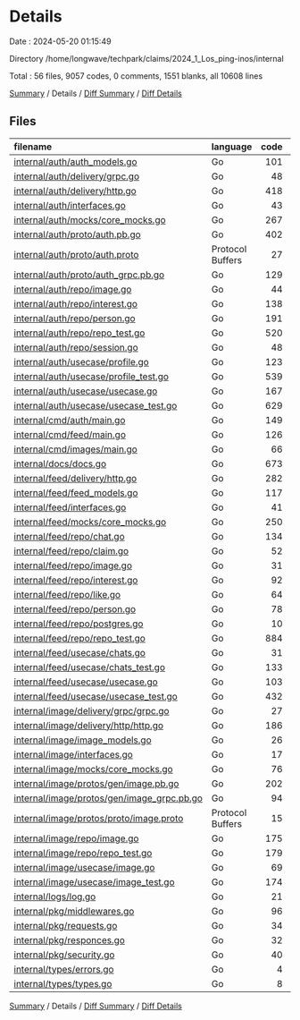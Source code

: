 # Details

Date : 2024-05-20 01:15:49

Directory /home/longwave/techpark/claims/2024_1_Los_ping-inos/internal

Total : 56 files,  9057 codes, 0 comments, 1551 blanks, all 10608 lines

[Summary](results.md) / Details / [Diff Summary](diff.md) / [Diff Details](diff-details.md)

## Files
| filename | language | code | comment | blank | total |
| :--- | :--- | ---: | ---: | ---: | ---: |
| [internal/auth/auth_models.go](/internal/auth/auth_models.go) | Go | 101 | 0 | 16 | 117 |
| [internal/auth/delivery/grpc.go](/internal/auth/delivery/grpc.go) | Go | 48 | 0 | 7 | 55 |
| [internal/auth/delivery/http.go](/internal/auth/delivery/http.go) | Go | 418 | 0 | 54 | 472 |
| [internal/auth/interfaces.go](/internal/auth/interfaces.go) | Go | 43 | 0 | 7 | 50 |
| [internal/auth/mocks/core_mocks.go](/internal/auth/mocks/core_mocks.go) | Go | 267 | 0 | 48 | 315 |
| [internal/auth/proto/auth.pb.go](/internal/auth/proto/auth.pb.go) | Go | 402 | 0 | 55 | 457 |
| [internal/auth/proto/auth.proto](/internal/auth/proto/auth.proto) | Protocol Buffers | 27 | 0 | 8 | 35 |
| [internal/auth/proto/auth_grpc.pb.go](/internal/auth/proto/auth_grpc.pb.go) | Go | 129 | 0 | 18 | 147 |
| [internal/auth/repo/image.go](/internal/auth/repo/image.go) | Go | 44 | 0 | 11 | 55 |
| [internal/auth/repo/interest.go](/internal/auth/repo/interest.go) | Go | 138 | 0 | 27 | 165 |
| [internal/auth/repo/person.go](/internal/auth/repo/person.go) | Go | 191 | 0 | 35 | 226 |
| [internal/auth/repo/repo_test.go](/internal/auth/repo/repo_test.go) | Go | 520 | 0 | 135 | 655 |
| [internal/auth/repo/session.go](/internal/auth/repo/session.go) | Go | 48 | 0 | 10 | 58 |
| [internal/auth/usecase/profile.go](/internal/auth/usecase/profile.go) | Go | 123 | 0 | 24 | 147 |
| [internal/auth/usecase/profile_test.go](/internal/auth/usecase/profile_test.go) | Go | 539 | 0 | 58 | 597 |
| [internal/auth/usecase/usecase.go](/internal/auth/usecase/usecase.go) | Go | 167 | 0 | 32 | 199 |
| [internal/auth/usecase/usecase_test.go](/internal/auth/usecase/usecase_test.go) | Go | 629 | 0 | 89 | 718 |
| [internal/cmd/auth/main.go](/internal/cmd/auth/main.go) | Go | 149 | 0 | 34 | 183 |
| [internal/cmd/feed/main.go](/internal/cmd/feed/main.go) | Go | 126 | 0 | 33 | 159 |
| [internal/cmd/images/main.go](/internal/cmd/images/main.go) | Go | 66 | 0 | 12 | 78 |
| [internal/docs/docs.go](/internal/docs/docs.go) | Go | 673 | 0 | 5 | 678 |
| [internal/feed/delivery/http.go](/internal/feed/delivery/http.go) | Go | 282 | 0 | 39 | 321 |
| [internal/feed/feed_models.go](/internal/feed/feed_models.go) | Go | 117 | 0 | 14 | 131 |
| [internal/feed/interfaces.go](/internal/feed/interfaces.go) | Go | 41 | 0 | 6 | 47 |
| [internal/feed/mocks/core_mocks.go](/internal/feed/mocks/core_mocks.go) | Go | 250 | 0 | 44 | 294 |
| [internal/feed/repo/chat.go](/internal/feed/repo/chat.go) | Go | 134 | 0 | 21 | 155 |
| [internal/feed/repo/claim.go](/internal/feed/repo/claim.go) | Go | 52 | 0 | 8 | 60 |
| [internal/feed/repo/image.go](/internal/feed/repo/image.go) | Go | 31 | 0 | 9 | 40 |
| [internal/feed/repo/interest.go](/internal/feed/repo/interest.go) | Go | 92 | 0 | 18 | 110 |
| [internal/feed/repo/like.go](/internal/feed/repo/like.go) | Go | 64 | 0 | 13 | 77 |
| [internal/feed/repo/person.go](/internal/feed/repo/person.go) | Go | 78 | 0 | 19 | 97 |
| [internal/feed/repo/postgres.go](/internal/feed/repo/postgres.go) | Go | 10 | 0 | 4 | 14 |
| [internal/feed/repo/repo_test.go](/internal/feed/repo/repo_test.go) | Go | 884 | 0 | 215 | 1,099 |
| [internal/feed/usecase/chats.go](/internal/feed/usecase/chats.go) | Go | 31 | 0 | 6 | 37 |
| [internal/feed/usecase/chats_test.go](/internal/feed/usecase/chats_test.go) | Go | 133 | 0 | 26 | 159 |
| [internal/feed/usecase/usecase.go](/internal/feed/usecase/usecase.go) | Go | 103 | 0 | 23 | 126 |
| [internal/feed/usecase/usecase_test.go](/internal/feed/usecase/usecase_test.go) | Go | 432 | 0 | 64 | 496 |
| [internal/image/delivery/grpc/grpc.go](/internal/image/delivery/grpc/grpc.go) | Go | 27 | 0 | 6 | 33 |
| [internal/image/delivery/http/http.go](/internal/image/delivery/http/http.go) | Go | 186 | 0 | 40 | 226 |
| [internal/image/image_models.go](/internal/image/image_models.go) | Go | 26 | 0 | 4 | 30 |
| [internal/image/interfaces.go](/internal/image/interfaces.go) | Go | 17 | 0 | 4 | 21 |
| [internal/image/mocks/core_mocks.go](/internal/image/mocks/core_mocks.go) | Go | 76 | 0 | 16 | 92 |
| [internal/image/protos/gen/image.pb.go](/internal/image/protos/gen/image.pb.go) | Go | 202 | 0 | 28 | 230 |
| [internal/image/protos/gen/image_grpc.pb.go](/internal/image/protos/gen/image_grpc.pb.go) | Go | 94 | 0 | 16 | 110 |
| [internal/image/protos/proto/image.proto](/internal/image/protos/proto/image.proto) | Protocol Buffers | 15 | 0 | 7 | 22 |
| [internal/image/repo/image.go](/internal/image/repo/image.go) | Go | 175 | 0 | 37 | 212 |
| [internal/image/repo/repo_test.go](/internal/image/repo/repo_test.go) | Go | 179 | 0 | 47 | 226 |
| [internal/image/usecase/image.go](/internal/image/usecase/image.go) | Go | 69 | 0 | 20 | 89 |
| [internal/image/usecase/image_test.go](/internal/image/usecase/image_test.go) | Go | 174 | 0 | 28 | 202 |
| [internal/logs/log.go](/internal/logs/log.go) | Go | 21 | 0 | 6 | 27 |
| [internal/pkg/middlewares.go](/internal/pkg/middlewares.go) | Go | 96 | 0 | 15 | 111 |
| [internal/pkg/requests.go](/internal/pkg/requests.go) | Go | 34 | 0 | 8 | 42 |
| [internal/pkg/responces.go](/internal/pkg/responces.go) | Go | 32 | 0 | 7 | 39 |
| [internal/pkg/security.go](/internal/pkg/security.go) | Go | 40 | 0 | 8 | 48 |
| [internal/types/errors.go](/internal/types/errors.go) | Go | 4 | 0 | 3 | 7 |
| [internal/types/types.go](/internal/types/types.go) | Go | 8 | 0 | 4 | 12 |

[Summary](results.md) / Details / [Diff Summary](diff.md) / [Diff Details](diff-details.md)